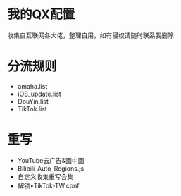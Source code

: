 # 我的QX配置
收集自互联网各大佬，整理自用，如有侵权请随时联系我删除

# 分流规则
- amaha.list
- iOS_update.list
- DouYin.list
- TikTok.list

# 重写
- YouTube去广告&画中画
- Bilibili_Auto_Regions.js
- 自定义收集重写合集
- 解锁•TikTok-TW.conf


